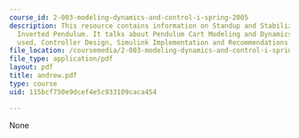 ```yaml
---
course_id: 2-003-modeling-dynamics-and-control-i-spring-2005
description: This resource contains information on Standup and Stabilization of the
  Inverted Pendulum. It talks about Pendulum Cart Modeling and Dynamics, Apparatus
  used, Controller Design, Simulink Implementation and Recommendations.
file_location: /coursemedia/2-003-modeling-dynamics-and-control-i-spring-2005/115bcf750e9dcef4e5c933109caca454_andrew.pdf
file_type: application/pdf
layout: pdf
title: andrew.pdf
type: course
uid: 115bcf750e9dcef4e5c933109caca454

---
```

None